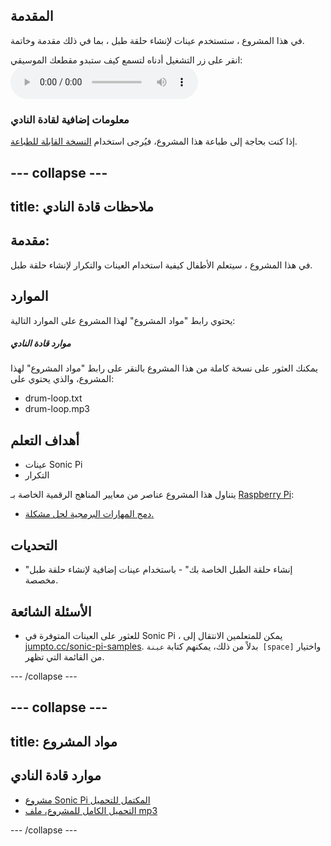 ## المقدمة

في هذا المشروع ، ستستخدم عينات لإنشاء حلقة طبل ، بما في ذلك مقدمة وخاتمة.

<div id="audio-preview" class="pdf-hidden">
  انقر على زر التشغيل أدناه لتسمع كيف ستبدو مقطعك الموسيقي: 
<audio controls preload> 
  <source src="resources/drum-loop.mp3" type="audio/mpeg">
المتصفح الخاص بك لا يدعم هذا الجزء <code>الصوت </code>. 
</audio>
</div>

### معلومات إضافية لقادة النادي

إذا كنت بحاجة إلى طباعة هذا المشروع، فيُرجى استخدام [النسخة القابلة للطباعة](https://projects.raspberrypi.org/ar-SA/projects/drum-loop/print).

--- collapse ---
---
title: ملاحظات قادة النادي
---

## مقدمة:

في هذا المشروع ، سيتعلم الأطفال كيفية استخدام العينات والتكرار لإنشاء حلقة طبل.

## الموارد

يحتوي رابط "مواد المشروع" لهذا المشروع على الموارد التالية:

##### موارد قادة النادي

يمكنك العثور على نسخة كاملة من هذا المشروع بالنقر على رابط "مواد المشروع" لهذا المشروع، والذي يحتوي على:

* drum-loop.txt
* drum-loop.mp3

## أهداف التعلم

* عينات Sonic Pi
* التكرار

يتناول هذا المشروع عناصر من معايير المناهج الرقمية الخاصة بـ [Raspberry Pi](http://rpf.io/curriculum):

* [دمج المهارات البرمجية لحل مشكلة.](https://www.raspberrypi.org/curriculum/programming/builder)

## التحديات

* "إنشاء حلقة الطبل الخاصة بك" - باستخدام عينات إضافية لإنشاء حلقة طبل مخصصة.

## الأسئلة الشائعة

* للعثور على العينات المتوفرة في Sonic Pi ، يمكن للمتعلمين الانتقال إلى [jumpto.cc/sonic-pi-samples](http://jumpto.cc/sonic-pi-samples). بدلاً من ذلك، يمكنهم كتابة `عينة [space]` واختيار من القائمة التي تظهر.

--- /collapse ---

--- collapse ---
---
title: مواد المشروع
---

## موارد قادة النادي

* [مشروع Sonic Pi المكتمل للتحميل](resources/drum-loop.txt)
* [التحميل الكامل للمشروع، ملف mp3](resources/drum-loop.mp3)

--- /collapse ---